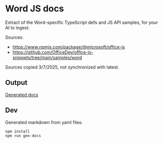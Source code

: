 # Word JS docs

Extract of the Word-specific TypeScript defs and JS API samples, for your AI to ingest.

Sources:

- https://www.npmjs.com/package/@microsoft/office-js
- https://github.com/OfficeDev/office-js-snippets/tree/main/samples/word

Sources copied 3/7/2025, not synchronized with latest.

## Output

[Generated docs](./dist/index.md)

## Dev

Generated markdown from yaml files:

```
npm install
npm run gen-docs
```
